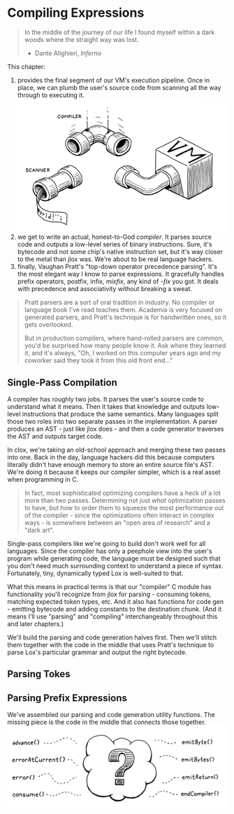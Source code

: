# Compiling Expressions

> In the middle of the journey of our life I found myself within a dark woods where the straight way was lost.
> - Dante Alighieri, *Inferno*

This chapter:
1. provides the final segment of our VM's execution pipeline. Once in place, we can plumb the user's source code from 
    scanning all the way through to executing it.
![compiler-scanner](../pic/compiler-scanner.png)
2. we get to write an actual, honest-to-God *compiler*. It parses source code and outputs a low-level series of binary 
    instructions. Sure, it's bytecode and not some chip's native instruction set, but it's way closer to the metal than
    jlox was. We're about to be real language hackers.
3. finally, Vaughan Pratt's "top-down operator precedence parsing". It's the most elegant way I know to parse 
    expressions. It gracefully handles prefix operators, postfix, infix, *mixfix*, any kind of *-fix* you got. It deals 
    with precedence and associativity without breaking a sweat.

> Pratt parsers are a sort of oral tradition in industry. No compiler or language book I've read teaches them. Academia
> is very focused on generated parsers, and Pratt's technique is for handwritten ones, so it gets overlooked.
> 
> But in production compilers, where hand-rolled parsers are common, you'd be surprised how many people know it. Ask 
> where they learned it, and it's always, "Oh, I worked on this computer years ago and my coworker said they took it 
> from this old front end..."

## Single-Pass Compilation

A compiler has roughly two jobs. It parses the user's source code to understand what it means. Then it takes that 
knowledge and outputs low-level instructions that produce the same semantics. Many languages split those two roles into 
two separate passes in the implementation. A parser produces an AST - just like jlox does - and then a code generator 
traverses the AST and outputs target code. 

In clox, we're taking an old-school approach and merging these two passes into one. Back in the day, language hackers 
did this because computers literally didn't have enough memory to store an entire source file's AST. We're doing it 
because it keeps our compiler simpler, which is a real asset when programming in C.

> In fact, most sophisticated optimizing compilers have a heck of a lot more than two passes. Determining not just 
> *what* optimization passes to have, but how to order them to squeeze the most performance out of the compiler - since
> the optimizations often interact in complex ways - is somewhere between an "open area of research" and a "dark art".

Single-pass compilers like we're going to build don't work well for all languages. Since the compiler has only a 
peephole view into the user's program while generating code, the language must be designed such that you don't need much
surrounding context to understand a piece of syntax. Fortunately, tiny, dynamically typed Lox is well-suited to that.

What this means in practical terms is that our "compiler" C module has functionality you'll recognize from jlox for 
parsing - consuming tokens, matching expected token types, etc. And it also has functions for code gen - emitting 
bytecode and adding constants to the destination chunk. (And it means I'll use "parsing" and "compiling" interchangeably
throughout this and later chapters.)

We'll build the parsing and code generation halves first. Then we'll stitch them together with the code in the middle 
that uses Pratt's technique to parse Lox's particular grammar and output the right bytecode.

## Parsing Tokes

## Parsing Prefix Expressions

We've assembled our parsing and code generation utility functions. The missing piece is the code in the middle that 
connects those together.
![parse-prefix-expression](../pic/parse-prefix-expression.png)
